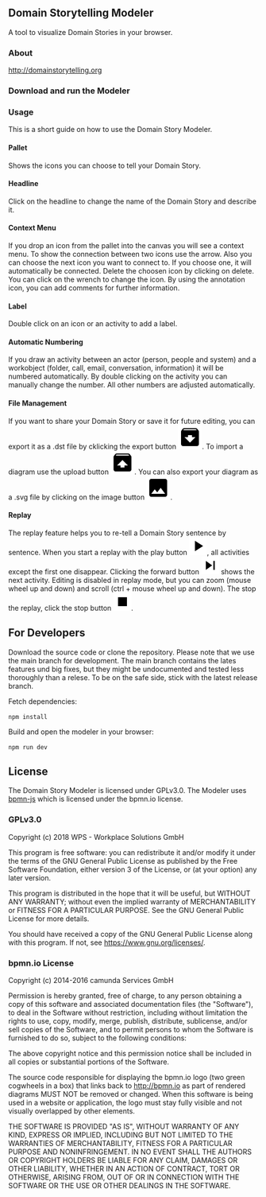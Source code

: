 ## Domain Storytelling Modeler
A tool to visualize Domain Stories in your browser.

### About 
http://domainstorytelling.org

### Download and run the Modeler

### Usage
This is a short guide on how to use the Domain Story Modeler.

#### Pallet
Shows the icons you can choose to tell your Domain Story.

#### Headline
Click on the headline to change the name of the Domain Story and describe it.

#### Context Menu
If you drop an icon from the pallet into the canvas you will see a context menu. To show the connection between two icons use the arrow. Also you can choose the next icon you want to connect to. If you choose one, it will automatically be connected. Delete the choosen icon by clicking on delete. You can click on the wrench to change the icon. By using the annotation icon, you can add comments for further information.

#### Label 
Double click on an icon or an activity to add a label. 

#### Automatic Numbering
If you draw an activity between an actor (person, people and system) and a workobject (folder, call, email, conversation, information) it will be numbered automatically. By double clicking on the activity you can manually change the number. All other numbers are adjusted automatically.

#### File Management
If you want to share your Domain Story or save it for future editing, you can export it as a .dst file by cklicking the export button ![Export Button](/images/archive.png). 
To import a diagram use the upload button ![Upload Button](/images/unarchive.png).
You can also export your diagram as a .svg file by clicking on the image button ![SVG Button](/images/image.png).

#### Replay
The replay feature helps you to re-tell a Domain Story sentence by sentence. When you start a replay with the play button ![Play Button](/images/play.png), all activities except the first one disappear. Clicking the forward button ![Forward Button](/images/forward.png) shows the next activity. Editing is disabled in replay mode, but you can zoom (mouse wheel up and down) and scroll (ctrl + mouse wheel up and down). The stop the replay, click the stop button ![Stop Button](/images/stop.png). 

## For Developers
Download the source code or clone the repository.
Please note that we use the main branch for development. The main branch contains the lates features und big fixes, but they might be undocumented and tested less thoroughly than a relese. To be on the safe side, stick with the latest release branch.

Fetch dependencies:

```
npm install
```

Build and open the modeler in your browser:

```
npm run dev
```

## License
The Domain Story Modeler is licensed under GPLv3.0.
The Modeler uses  [bpmn-js](https://github.com/bpmn-io/bpmn-js) which is licensed under the bpmn.io license.

### GPLv3.0

Copyright (c) 2018 WPS - Workplace Solutions GmbH

This program is free software: you can redistribute it and/or modify
it under the terms of the GNU General Public License as published by
the Free Software Foundation, either version 3 of the License, or
(at your option) any later version.

This program is distributed in the hope that it will be useful,
but WITHOUT ANY WARRANTY; without even the implied warranty of
MERCHANTABILITY or FITNESS FOR A PARTICULAR PURPOSE.  See the
GNU General Public License for more details.

You should have received a copy of the GNU General Public License
along with this program.  If not, see <https://www.gnu.org/licenses/>.

### bpmn.io License

Copyright (c) 2014-2016 camunda Services GmbH

Permission is hereby granted, free of charge, to any person obtaining a copy of this software and associated documentation files (the "Software"), to deal in the Software without restriction, including without limitation the rights to use, copy, modify, merge, publish, distribute, sublicense, and/or sell copies of the Software, and to permit persons to whom the Software is furnished to do so, subject to the following conditions:

The above copyright notice and this permission notice shall be included in all copies or substantial portions of the Software.

The source code responsible for displaying the bpmn.io logo (two green cogwheels in a box) that links back to http://bpmn.io as part of rendered diagrams MUST NOT be removed or changed. When this software is being used in a website or application, the logo must stay fully visible and not visually overlapped by other elements.

THE SOFTWARE IS PROVIDED "AS IS", WITHOUT WARRANTY OF ANY KIND, EXPRESS OR IMPLIED, INCLUDING BUT NOT LIMITED TO THE WARRANTIES OF MERCHANTABILITY, FITNESS FOR A PARTICULAR PURPOSE AND NONINFRINGEMENT. IN NO EVENT SHALL THE AUTHORS OR COPYRIGHT HOLDERS BE LIABLE FOR ANY CLAIM, DAMAGES OR OTHER LIABILITY, WHETHER IN AN ACTION OF CONTRACT, TORT OR OTHERWISE, ARISING FROM, OUT OF OR IN CONNECTION WITH THE SOFTWARE OR THE USE OR OTHER DEALINGS IN THE SOFTWARE.
